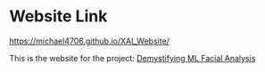 # Website Link
https://michael4706.github.io/XAI_Website/

This is the website for the project: [Demystifying ML Facial Analysis](https://github.com/sudikshas/Racial_Classification_XAI_Model)
